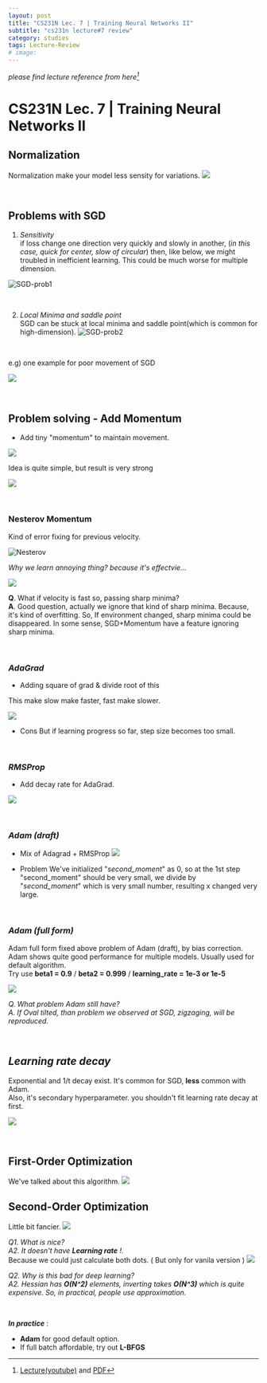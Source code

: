 ```yaml
---
layout: post
title: "CS231N Lec. 7 | Training Neural Networks II"
subtitle: "cs231n lecture#7 review"
category: studies
tags: Lecture-Review
# image:
---
```


*please find lecture reference from here[^1]*

# CS231N Lec. 7 | Training Neural Networks II


## Normalization 
Normalization make your model less sensity for variations.
![](/assets/img/posts/studies/lecture-review/lec7/md-img-paste-2020-11-16-21-55-48.png)

<br>

## Problems with SGD 

1. *Sensitivity*  
if loss change one direction very quickly and slowly in another, (*in this case, quick for center, slow of circular*) then, like below, we might troubled in inefficient learning. This could be much worse for multiple dimension.

![SGD-prob1](/assets/img/posts/studies/lecture-review/lec7/md-img-paste-2020-11-16-21-56-59.png)

  
<br>

2. *Local Minima and saddle point*  
SGD can be stuck at local minima and saddle point(which is common for high-dimension).
![SGD-prob2](/assets/img/posts/studies/lecture-review/lec7/md-img-paste-2020-11-16-21-59-38.png)

<br>

e.g) one example for poor movement of SGD 

![](/assets/img/posts/studies/lecture-review/lec7/md-img-paste-2020-11-16-22-06-28.png)

<br>

## Problem solving - Add Momentum

- Add tiny "momentum" to maintain movement.

![](/assets/img/posts/studies/lecture-review/lec7/md-img-paste-2020-11-16-22-08-47.png)

Idea is quite simple, but result is very strong

![](/assets/img/posts/studies/lecture-review/lec7/md-img-paste-2020-11-16-22-13-08.png)

<br>

### Nesterov Momentum

Kind of error fixing for previous velocity.

![Nesterov](/assets/img/posts/studies/lecture-review/lec7/md-img-paste-2020-11-18-21-16-12.png)


*Why we learn annoying thing? because it's effectvie...*

![](/assets/img/posts/studies/lecture-review/lec7/md-img-paste-2020-11-18-21-17-32.png)

__Q__. What if velocity is fast so, passing sharp minima?  
__A__. Good question, actually we ignore that kind of sharp minima. Because, it's kind of overfitting. So, If environment changed, sharp minima could be disappeared. In some sense, SGD+Momentum have a feature ignoring sharp minima. 

<br>

### __*AdaGrad*__

- Adding square of grad & divide root of this

This make slow make faster, fast make slower.

![](/assets/img/posts/studies/lecture-review/lec7/md-img-paste-2020-11-18-21-36-19.png)

- Cons
But if learning progress so far, step size becomes too small.

<br>

### __*RMSProp*__

- Add decay rate for AdaGrad.

![](/assets/img/posts/studies/lecture-review/lec7/md-img-paste-2020-11-18-21-53-40.png)

<br>

### __*Adam (draft)*__ 

- Mix of Adagrad + RMSProp
![](/assets/img/posts/studies/lecture-review/lec7/md-img-paste-2020-11-18-21-51-22.png)

- Problem
We've initialized "_second_moment_" as 0, so at the 1st step "second_moment" should be very small, we divide by "_second_moment_" which is very small number, resulting x changed very large.

<br>

### __*Adam (full form)*__

Adam full form fixed above problem of Adam (draft), by bias correction.
Adam shows quite good performance for multiple models. Usually used for default algorithm.   
Try use **beta1 = 0.9** / **beta2 = 0.999** / **learning_rate = 1e-3 or 1e-5**

![](/assets/img/posts/studies/lecture-review/lec7/md-img-paste-2020-11-18-22-50-18.png)



_Q. What problem Adam still have?_  
_A. If Oval tilted, than problem we observed at SGD, zigzaging, will be reproduced._

<br>

## *__Learning rate decay__*

Exponential and 1/t decay exist. 
It's common for SGD, __less__ common with Adam.  
Also, it's secondary hyperparameter. you shouldn't fit learning rate decay at first.

![](/assets/img/posts/studies/lecture-review/lec7/md-img-paste-2020-11-18-23-05-00.png)

<br>

## First-Order Optimization

We've talked about this algorithm.
![](/assets/img/posts/studies/lecture-review/lec7/md-img-paste-2020-11-18-23-10-36.png)


## Second-Order Optimization

Little bit fancier.
![](/assets/img/posts/studies/lecture-review/lec7/md-img-paste-2020-11-18-23-11-21.png)

*Q1. What is nice?*  
*A2. It doesn't have *__Learning rate__* !.*  
Because we could just calculate both dots. ( But only for vanila version )
![](/assets/img/posts/studies/lecture-review/lec7/md-img-paste-2020-11-18-23-11-58.png)

*Q2. Why is this bad for deep learning?*  
*A2. Hessian has __O(N^2)__ elements, inverting takes __O(N^3)__ which is quite expensive. So, in practical, people use approximation.*

<br>

_**In practice**_ :

- __Adam__ for good default option. 
- If full batch affordable, try out __L-BFGS__



[^1]: [Lecture(youtube)](https://www.youtube.com/playlist?list=PL3FW7Lu3i5JvHM8ljYj-zLfQRF3EO8sYv) and [PDF](http://cs231n.stanford.edu/slides/)
